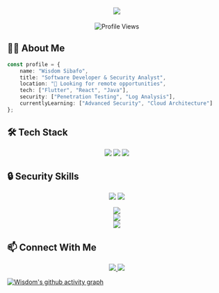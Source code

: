 <h1 align="center">
  <img src="https://readme-typing-svg.herokuapp.com/?lines=Welcome+to+my+Profile!+👋;I'm+a+Software+Developer;Network+Security+Enthusiast&center=true&size=20">
</h1>

<p align="center">
  <img src="https://komarev.com/ghpvc/?username=Swaggie190&color=blueviolet" alt="Profile Views">
</p>

## 👨‍💻 About Me 

```typescript
const profile = {
    name: "Wisdom Sibafo",
    title: "Software Developer & Security Analyst",
    location: "📍 Looking for remote opportunities",
    tech: ["Flutter", "React", "Java"],
    security: ["Penetration Testing", "Log Analysis"],
    currentlyLearning: ["Advanced Security", "Cloud Architecture"]
};
```

## 🛠️ Tech Stack 
<p align="center">
  <img src="https://img.shields.io/badge/Flutter-%2302569B.svg?style=for-the-badge&logo=Flutter&logoColor=white" />
  <img src="https://img.shields.io/badge/react-%2320232a.svg?style=for-the-badge&logo=react&logoColor=%2361DAFB" />
  <img src="https://img.shields.io/badge/java-%23ED8B00.svg?style=for-the-badge&logo=openjdk&logoColor=white" />
</p>

## 🔒 Security Skills
<p align="center">
  <img src="https://img.shields.io/badge/security-pentesting-red?style=for-the-badge" />
  <img src="https://img.shields.io/badge/analysis-logs-blue?style=for-the-badge" />
</p>

<div align="center">
  <img src="https://github-readme-stats.vercel.app/api?username=Swaggie190&show_icons=true&theme=radical" />
</div>

<div align="center">
  <img src="https://github-readme-streak-stats.herokuapp.com/?user=Swaggie190&theme=radical" />
</div>

<div align="center">
  <img src="https://github-readme-stats.vercel.app/api/top-langs/?username=Swaggie190&layout=compact&theme=radical" />
</div>

## 📫 Connect With Me
<p align="center">
  <a href="mailto:wisdomsibafo45@gmail.com">
    <img src="https://img.shields.io/badge/Gmail-D14836?style=for-the-badge&logo=gmail&logoColor=white" />
  </a>
  <a href="mailto:wisdom.sibafo@facsciences-uy1.cm">
    <img src="https://img.shields.io/badge/Academic-0078D4?style=for-the-badge&logo=microsoft-outlook&logoColor=white" />
  </a>
</p>

<!-- Activity Graph -->
[![Wisdom's github activity graph](https://github-readme-activity-graph.vercel.app/graph?username=Swaggie190&theme=react-dark)](https://github.com/ashutosh00710/github-readme-activity-graph)
